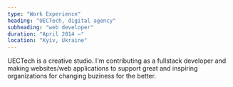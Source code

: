 ```yaml
---
type: "Work Experience"
heading: "UECTech, digital agency"
subheading: "web developer"
duration: "April 2014 –"
location: "Kyiv, Ukraine"
---
```


UECTech is a creative studio. I'm contributing as a fullstack developer and making websites/web applications to support great and inspiring organizations for changing buziness for the better.
